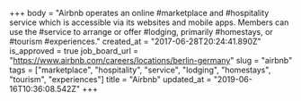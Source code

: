 +++
body = "Airbnb operates an online #marketplace and #hospitality service which is accessible via its websites and mobile apps. Members can use the #service to arrange or offer #lodging, primarily #homestays, or #tourism #experiences."
created_at = "2017-06-28T20:24:41.890Z"
is_approved = true
job_board_url = "https://www.airbnb.com/careers/locations/berlin-germany"
slug = "airbnb"
tags = ["marketplace", "hospitality", "service", "lodging", "homestays", "tourism", "experiences"]
title = "Airbnb"
updated_at = "2019-06-16T10:36:08.542Z"
+++
